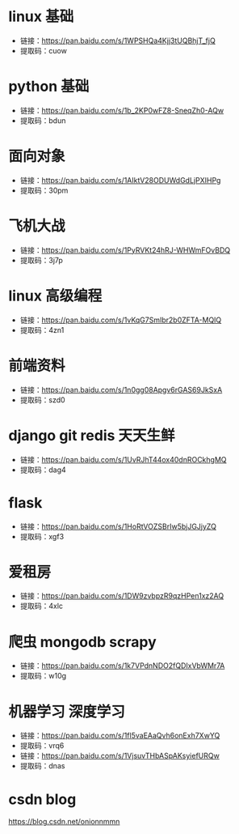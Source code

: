 
# linux 基础 
* 链接：https://pan.baidu.com/s/1WPSHQa4Kjj3tUQBhjT_fjQ 
* 提取码：cuow 
# python 基础 
* 链接：https://pan.baidu.com/s/1b_2KP0wFZ8-SneqZh0-AQw 
* 提取码：bdun 

# 面向对象
* 链接：https://pan.baidu.com/s/1AIktV28ODUWdGdLjPXIHPg 
* 提取码：30pm 

# 飞机大战
* 链接：https://pan.baidu.com/s/1PyRVKt24hRJ-WHWmFOvBDQ 
* 提取码：3j7p 

# linux 高级编程 
* 链接：https://pan.baidu.com/s/1vKqG7SmIbr2b0ZFTA-MQIQ 
* 提取码：4zn1 

# 前端资料
* 链接：https://pan.baidu.com/s/1n0gg08Apgv6rGAS69JkSxA 
* 提取码：szd0 

# django git redis 天天生鲜 
* 链接：https://pan.baidu.com/s/1UvRJhT44ox40dnROCkhgMQ 
* 提取码：dag4 

# flask 
* 链接：https://pan.baidu.com/s/1HoRtVOZSBrIw5bjJGJjyZQ 
* 提取码：xgf3 

# 爱租房
* 链接：https://pan.baidu.com/s/1DW9zvbpzR9qzHPen1xz2AQ 
* 提取码：4xlc 

# 爬虫 mongodb scrapy 
* 链接：https://pan.baidu.com/s/1k7VPdnNDO2fQDIxVbWMr7A 
* 提取码：w10g 

# 机器学习 深度学习 
* 链接：https://pan.baidu.com/s/1fl5vaEAaQvh6onExh7XwYQ 
* 提取码：vrq6 
* 链接：https://pan.baidu.com/s/1VjsuvTHbASpAKsyiefURQw 
* 提取码：dnas 


# csdn blog
https://blog.csdn.net/onionnmmn

